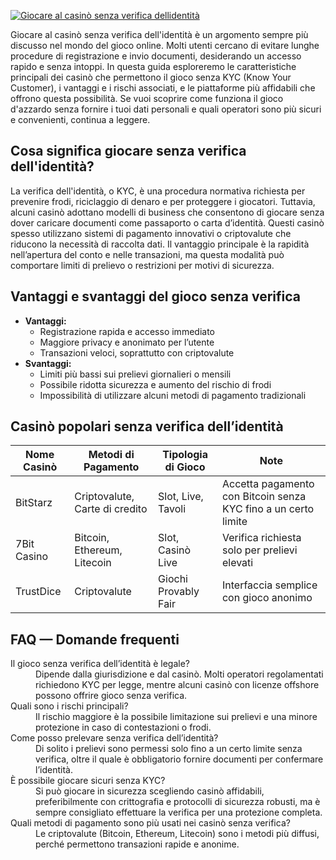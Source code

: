 [![Giocare al casinò senza verifica dellidentità](https://123-caf.pages.dev/gitsignup.png)](https://vrmoo.ru/Bt82HjjY)

<p>Giocare al casinò senza verifica dell'identità è un argomento sempre più discusso nel mondo del gioco online. Molti utenti cercano di evitare lunghe procedure di registrazione e invio documenti, desiderando un accesso rapido e senza intoppi. In questa guida esploreremo le caratteristiche principali dei casinò che permettono il gioco senza KYC (Know Your Customer), i vantaggi e i rischi associati, e le piattaforme più affidabili che offrono questa possibilità. Se vuoi scoprire come funziona il gioco d'azzardo senza fornire i tuoi dati personali e quali operatori sono più sicuri e convenienti, continua a leggere.</p>  <h2>Cosa significa giocare senza verifica dell'identità?</h2> <p>La verifica dell'identità, o KYC, è una procedura normativa richiesta per prevenire frodi, riciclaggio di denaro e per proteggere i giocatori. Tuttavia, alcuni casinò adottano modelli di business che consentono di giocare senza dover caricare documenti come passaporto o carta d’identità. Questi casinò spesso utilizzano sistemi di pagamento innovativi o criptovalute che riducono la necessità di raccolta dati. Il vantaggio principale è la rapidità nell’apertura del conto e nelle transazioni, ma questa modalità può comportare limiti di prelievo o restrizioni per motivi di sicurezza.</p>  <h2>Vantaggi e svantaggi del gioco senza verifica</h2> <ul>   <li><strong>Vantaggi:</strong>     <ul>       <li>Registrazione rapida e accesso immediato</li>       <li>Maggiore privacy e anonimato per l’utente</li>       <li>Transazioni veloci, soprattutto con criptovalute</li>     </ul>   </li>   <li><strong>Svantaggi:</strong>     <ul>       <li>Limiti più bassi sui prelievi giornalieri o mensili</li>       <li>Possibile ridotta sicurezza e aumento del rischio di frodi</li>       <li>Impossibilità di utilizzare alcuni metodi di pagamento tradizionali</li>     </ul>   </li> </ul>  <h2>Casinò popolari senza verifica dell’identità</h2> <table>   <thead>     <tr>       <th>Nome Casinò</th>       <th>Metodi di Pagamento</th>       <th>Tipologia di Gioco</th>       <th>Note</th>     </tr>   </thead>   <tbody>     <tr>       <td>BitStarz</td>       <td>Criptovalute, Carte di credito</td>       <td>Slot, Live, Tavoli</td>       <td>Accetta pagamento con Bitcoin senza KYC fino a un certo limite</td>     </tr>     <tr>       <td>7Bit Casino</td>       <td>Bitcoin, Ethereum, Litecoin</td>       <td>Slot, Casinò Live</td>       <td>Verifica richiesta solo per prelievi elevati</td>     </tr>     <tr>       <td>TrustDice</td>       <td>Criptovalute</td>       <td>Giochi Provably Fair</td>       <td>Interfaccia semplice con gioco anonimo</td>     </tr>   </tbody> </table>  <h2>FAQ — Domande frequenti</h2> <dl>   <dt>Il gioco senza verifica dell’identità è legale?</dt>   <dd>Dipende dalla giurisdizione e dal casinò. Molti operatori regolamentati richiedono KYC per legge, mentre alcuni casinò con licenze offshore possono offrire gioco senza verifica.</dd>    <dt>Quali sono i rischi principali?</dt>   <dd>Il rischio maggiore è la possibile limitazione sui prelievi e una minore protezione in caso di contestazioni o frodi.</dd>    <dt>Come posso prelevare senza verifica dell’identità?</dt>   <dd>Di solito i prelievi sono permessi solo fino a un certo limite senza verifica, oltre il quale è obbligatorio fornire documenti per confermare l’identità.</dd>    <dt>È possibile giocare sicuri senza KYC?</dt>   <dd>Si può giocare in sicurezza scegliendo casinò affidabili, preferibilmente con crittografia e protocolli di sicurezza robusti, ma è sempre consigliato effettuare la verifica per una protezione completa.</dd>    <dt>Quali metodi di pagamento sono più usati nei casinò senza verifica?</dt>   <dd>Le criptovalute (Bitcoin, Ethereum, Litecoin) sono i metodi più diffusi, perché permettono transazioni rapide e anonime.</dd> </dl>